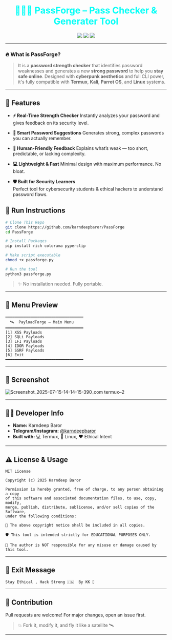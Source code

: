 <h1 align="center" style="color:#00fff7;">
👩🏻‍💻 PassForge – Pass Checker & Generater Tool
</h1>

<p align="center">
  <img src="https://img.shields.io/badge/Made%20By-Karndeep%20Baror-blueviolet?style=for-the-badge">
  <img src="https://img.shields.io/badge/Platform-Termux%20%7C%20Linux-green?style=for-the-badge">
  <img src="https://img.shields.io/badge/Use-For%20Education%20Only-red?style=for-the-badge">
</p>

---

### 🔥 What is PassForge?

> It is a **password strength checker** that identifies password weaknesses and generates a new **strong password** to help you **stay safe online**.
> Designed with **cyberpunk aesthetics** and full CLI power, it's fully compatible with **Termux**, **Kali**, **Parrot OS**, and **Linux** systems.

---

## 🌌 Features

- **⚡ Real-Time Strength Checker** 
  Instantly analyzes your password and gives feedback on its security level.

- **🔐 Smart Password Suggestions** 
  Generates strong, complex passwords you can actually remember.

- **🧠 Human-Friendly Feedback** 
  Explains what’s weak — too short, predictable, or lacking complexity.

- **💻 Lightweight & Fast**
  Minimal design with maximum performance. No bloat.

- **🛡️ Built for Security Learners**  
  Perfect tool for cybersecurity students & ethical hackers to understand password flaws.

## 🚀 Run Instructions

```bash
# Clone This Repo
git clone https://github.com/karndeepbaror/PassForge
cd PassForge

# Install Packages
pip install rich colorama pyperclip

# Make script executable
chmod +x passforge.py

# Run the tool
python3 passforge.py
```

> ✨ No installation needed. Fully portable.

---

## 🧪 Menu Preview

```text
━━━━━━━━━━━━━━━━━━━━━━━━━━━━━━━━━━
  🛰️  PayloadForge – Main Menu
━━━━━━━━━━━━━━━━━━━━━━━━━━━━━━━━━━
[1] XSS Payloads
[2] SQLi Payloads
[3] LFI Payloads
[4] IDOR Payloads
[5] SSRF Payloads
[6] Exit
━━━━━━━━━━━━━━━━━━━━━━━━━━━━━━━━━━
```

---

## 📸 Screenshot
![Screenshot_2025-07-15-14-14-15-390_com termux~2](https://github.com/user-attachments/assets/ba76d886-dbcf-4996-b9aa-f22d4a18d495)

---

## 👨‍💻 Developer Info

- **Name:** Karndeep Baror  
- **Telegram/Instagram:** [@karndeepbaror](https://Instagram.com/karndeepbaror)  
- **Built with:** 💻 Termux, 🖤 Linux, ❤️ Ethical Intent

---

## ⚠️ License & Usage

```text
MIT License

Copyright (c) 2025 Karndeep Baror 

Permission is hereby granted, free of charge, to any person obtaining a copy
of this software and associated documentation files, to use, copy, modify,
merge, publish, distribute, sublicense, and/or sell copies of the Software,
under the following conditions:

📛 The above copyright notice shall be included in all copies.

🛡️ This tool is intended strictly for EDUCATIONAL PURPOSES ONLY.

🚫 The author is NOT responsible for any misuse or damage caused by this tool.
```

---

## 💬 Exit Message

```text
Stay Ethical , Hack Strong 🇮🇳  By KK ⌷
```

---

## 🔗 Contribution

Pull requests are welcome! For major changes, open an issue first.

> 💥 Fork it, modify it, and fly it like a satellite 🛰️

---



